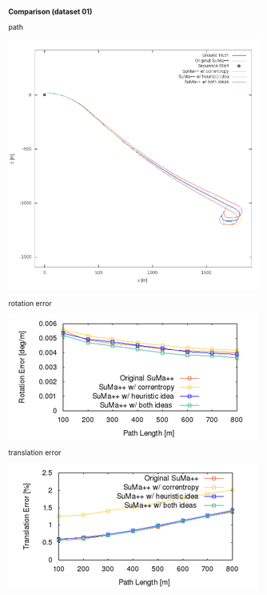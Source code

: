 **Comparison (dataset 01)**

path 

![path](https://github.com/anthonypan08/568_final_project/blob/jeremy/compare/01/01.png)


rotation error 

![rotation  error](https://github.com/anthonypan08/568_final_project/blob/jeremy/compare/01/avg_rl.png)


translation error 

![translation error](https://github.com/anthonypan08/568_final_project/blob/jeremy/compare/01/avg_tl.png)
